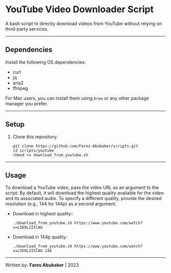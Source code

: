 # YouTube Video Downloader Script

A bash script to directly download videos from YouTube without relying on third-party services.

---

## Dependencies

Install the following OS dependencies:

- curl
- jq
- aria2
- ffmpeg

For Mac users, you can install them using `brew` or any other package manager you prefer.

---

## Setup

1. Clone this repository:
   ```shell
   git clone https://github.com/Fares-Abubaker/scripts.git
   cd scripts/youtube
   chmod +x download_from_youtube.sh
   ```

---

## Usage

To download a YouTube video, pass the video URL as an argument to the script. By default, it will download the highest
quality available for the video and its associated audio. To specify a different quality, provide the desired 
resolution (e.g., 144 for 144p) as a second argument.

* Download in highest quality::
    ```shell
    ./download_from_youtube.sh https://www.youtube.com/watch?v=L5E0L2I5lAU
    ```

* Download in 144p quality:
    ```shell
    ./download_from_youtube.sh https://www.youtube.com/watch?v=L5E0L2I5lAU 144
    ```

---
Written by: **Fares Abubaker** | 2023
